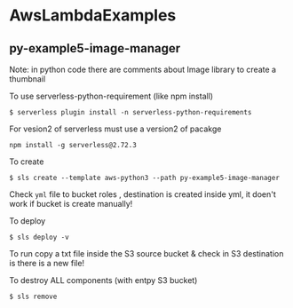 # AwsLambdaExamples

## py-example5-image-manager

Note: in python code there are comments about Image library to create a thumbnail

To use serverless-python-requirement (like npm install)

```
$ serverless plugin install -n serverless-python-requirements
```

For vesion2 of serverless must use a version2 of pacakge
```
npm install -g serverless@2.72.3
```

To create 

```
$ sls create --template aws-python3 --path py-example5-image-manager
```

Check `yml` file to bucket roles , destination is created inside yml, it doen't work if bucket is create manually!

To deploy

```
$ sls deploy -v
```

To run copy a txt file inside the S3 source bucket & check in S3 destination is there is a new file!

To destroy ALL components (with entpy S3 bucket)

```
$ sls remove
```

